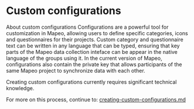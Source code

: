 # Custom configurations

About custom configurations Configurations are a powerful tool for customization in Mapeo, allowing users to define specific categories, icons and questionnaires for their projects. Custom category and questionnaire text can be written in any language that can be typed, ensuring that key parts of the Mapeo data collection inteface can be appear in the native language of the groups using it. In the current version of Mapeo, configurations also contain the private key that allows participants of the same Mapeo project to synchronize data with each other. ​



Creating custom configurations currently requires significant technical knowledge.

For more on this process, continue to: [creating-custom-configurations.md](creating-custom-configurations.md "mention")
